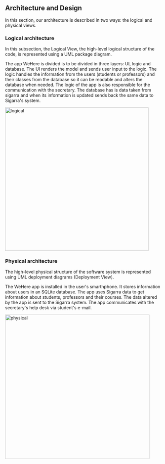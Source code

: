 ## Architecture and Design

In this section, our architecture is described in two ways: the logical and physical views.

### Logical architecture

In this subsection, the Logical View, the high-level logical structure of the code, is represented using a UML package diagram.

The app WeHere is divided is to be divided in three layers: UI, logic and database.
The UI renders the model and sends user input to the logic.
The logic handles the information from the users (students or professors) and their classes from the database so it can be readable and alters the database when needed. The logic of the app is also responsible for the communication with the secretary.
The database has is data taken from sigarra and when its information is updated sends back the same data to Sigarra's system.

<img width="464" alt="logical" src="https://user-images.githubusercontent.com/72560212/164050950-177297bc-c304-4d01-843f-782ac77f1ee8.png">

### Physical architecture

The high-level physical structure of the software system is represented using UML deployment diagrams (Deployment View).

The WeHere app is installed in the user's smarthphone.
It stores information about users in an SQLite database. The app uses Sigarra data to get information about students, professors and their courses. The data altered by the app is sent to the Sigarra system.
The app communicates with the secretary's help desk via student's e-mail.
 
<img width="467" alt="physical" src="https://user-images.githubusercontent.com/72560212/164050799-62fa9cf2-269a-4150-a33f-8aa1dfed06a3.png">
